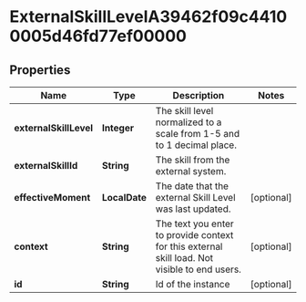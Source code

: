 

# ExternalSkillLevelA39462f09c44100005d46fd77ef00000


## Properties

| Name | Type | Description | Notes |
|------------ | ------------- | ------------- | -------------|
|**externalSkillLevel** | **Integer** | The skill level normalized to a scale from 1-5 and to 1 decimal place. |  |
|**externalSkillId** | **String** | The skill from the external system. |  |
|**effectiveMoment** | **LocalDate** | The date that the external Skill Level was last updated. |  [optional] |
|**context** | **String** | The text you enter to provide context for this external skill load. Not visible to end users. |  [optional] |
|**id** | **String** | Id of the instance |  [optional] |



